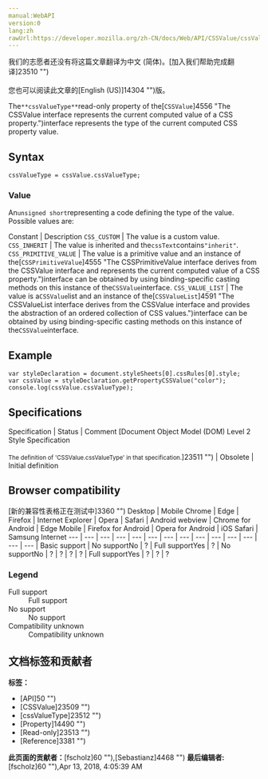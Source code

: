 ```yaml
---
manual:WebAPI
version:0
lang:zh
rawUrl:https://developer.mozilla.org/zh-CN/docs/Web/API/CSSValue/cssValueType
---
```




<bdi>我们的志愿者还没有将这篇文章翻译为<bdi>中文 (简体)</bdi>。[加入我们帮助完成翻译]23510 "")<br></br>您也可以阅读此文章的[English (US)]14304 "")版。</bdi>






The`**cssValueType**`read-only property of the[`CSSValue`]4556 "The CSSValue interface represents the current computed value of a CSS property.")interface represents the type of the current computed CSS property value.


## Syntax<a name="Syntax"></a>

```
cssValueType = cssValue.cssValueType;

```

### Value<a name="Value"></a>


An`unsigned short`representing a code defining the type of the value. Possible values are:

Constant | Description 
`CSS_CUSTOM` | The value is a custom value. 
`CSS_INHERIT` | The value is inherited and the`cssText`contains`"inherit"`. 
`CSS_PRIMITIVE_VALUE` | The value is a primitive value and an instance of the[`CSSPrimitiveValue`]4555 "The CSSPrimitiveValue interface derives from the CSSValue interface and represents the current computed value of a CSS property.")interface can be obtained by using binding-specific casting methods on this instance of the`CSSValue`interface. 
`CSS_VALUE_LIST` | The value is a`CSSValue`list and an instance of the[`CSSValueList`]4591 "The CSSValueList interface derives from the CSSValue interface and provides the abstraction of an ordered collection of CSS values.")interface can be obtained by using binding-specific casting methods on this instance of the`CSSValue`interface. 


## Example<a name="Example"></a>

```
var styleDeclaration = document.styleSheets[0].cssRules[0].style;
var cssValue = styleDeclaration.getPropertyCSSValue("color");
console.log(cssValue.cssValueType); 

```

## Specifications<a name="Specifications"></a>
Specification | Status | Comment 
[Document Object Model (DOM) Level 2 Style Specification<br></br><small>The definition of &#39;CSSValue.cssValueType&#39; in that specification.</small>]23511 "") | Obsolete | Initial definition 


## Browser compatibility<a name="Browser_compatibility"></a>
[新的兼容性表格正在测试中<i></i>]3360 "")
<abbr>Desktop<i></i></abbr> | <abbr>Mobile<i></i></abbr> 
<abbr>Chrome<i></i></abbr> | <abbr>Edge<i></i></abbr> | <abbr>Firefox<i></i></abbr> | <abbr>Internet Explorer<i></i></abbr> | <abbr>Opera<i></i></abbr> | <abbr>Safari<i></i></abbr> | <abbr>Android webview<i></i></abbr> | <abbr>Chrome for Android<i></i></abbr> | <abbr>Edge Mobile<i></i></abbr> | <abbr>Firefox for Android<i></i></abbr> | <abbr>Opera for Android<i></i></abbr> | <abbr>iOS Safari<i></i></abbr> | <abbr>Samsung Internet<i></i></abbr> 
 ---  |  ---  |  ---  |  ---  |  ---  |  ---  |  ---  |  ---  |  ---  |  ---  |  ---  |  ---  |  ---  |  ---  | 
Basic support | <abbr>No support</abbr>No | <abbr>?</abbr> | <abbr>Full support</abbr>Yes | <abbr>?</abbr> | <abbr>No support</abbr>No | <abbr>?</abbr> | <abbr>?</abbr> | <abbr>?</abbr> | <abbr>?</abbr> | <abbr>Full support</abbr>Yes | <abbr>?</abbr> | <abbr>?</abbr> | <abbr>?</abbr> 


### Legend<a name="Legend"></a>
<dl><dt id=''><abbr>Full support</abbr></dt><dd>Full support</dd><dt id=''><abbr>No support</abbr></dt><dd>No support</dd><dt id=''><abbr>Compatibility unknown</abbr></dt><dd>Compatibility unknown</dd></dl>




## 文档标签和贡献者
**标签：**
* [API]50 "")
* [CSSValue]23509 "")
* [cssValueType]23512 "")
* [Property]14490 "")
* [Read-only]23513 "")
* [Reference]3381 "")

**此页面的贡献者：**[fscholz]60 ""),[Sebastianz]4468 "")
**最后编辑者:**[fscholz]60 ""),<time>Apr 13, 2018, 4:05:39 AM</time>


